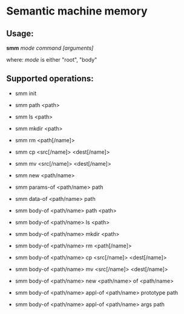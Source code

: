 Semantic machine memory
=======================

Usage:
------

**smm** *mode* *command* *[arguments]*

where:
*mode* is either "root", "body"

Supported operations:
---------------------

- smm init

- smm path \<path\>
- smm ls \<path\>
- smm mkdir \<path\>
- smm rm \<path\[/name\]\>
- smm cp \<src\[/name\]\> \<dest\[/name\]\>
- smm mv \<src\[/name\]\> \<dest\[/name\]\>
- smm new \<path/name\>

- smm params-of \<path/name\> path
- smm data-of \<path/name\> path

- smm body-of \<path/name\> path \<path\>
- smm body-of \<path/name\> ls \<path\>
- smm body-of \<path/name\> mkdir \<path\>
- smm body-of \<path/name\> rm \<path\[/name\]\>
- smm body-of \<path/name\> cp \<src\[/name\]\> \<dest\[/name\]\>
- smm body-of \<path/name\> mv \<src\[/name\]\> \<dest\[/name\]\>
- smm body-of \<path/name\> new \<path/name\> of \<path/name\>

- smm body-of \<path/name\> appl-of \<path/name\> prototype path
- smm body-of \<path/name\> appl-of \<path/name\> args path

